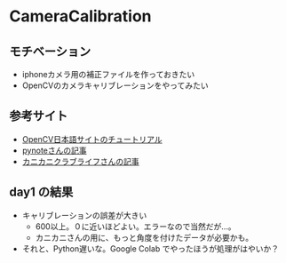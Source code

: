 # CameraCalibration
## モチベーション
* iphoneカメラ用の補正ファイルを作っておきたい
* OpenCVのカメラキャリブレーションをやってみたい

## 参考サイト
* [OpenCV日本語サイトのチュートリアル](http://labs.eecs.tottori-u.ac.jp/sd/Member/oyamada/OpenCV/html/py_tutorials/py_calib3d/py_calibration/py_calibration.html#calibration)
* [pynoteさんの記事](http://pynote.hatenablog.com/entry/opencv-camera-calibration)
* [カニカニクラブライフさんの記事](http://russeng.hatenablog.jp/entry/2015/06/16/004704)

## day1 の結果
* キャリブレーションの誤差が大きい
  * 600以上。０に近いほどよい。エラーなので当然だが…。  
  * カニカニさんの用に、もっと角度を付けたデータが必要かも。
* それと、Python遅いな。Google Colab でやったほうが処理がはやいか？

